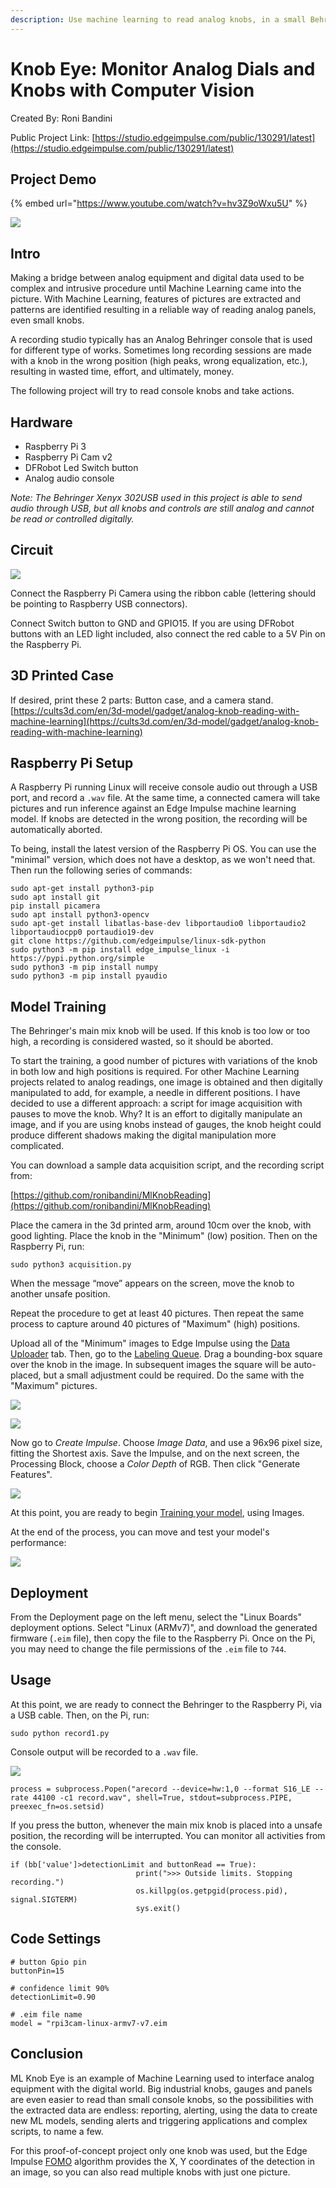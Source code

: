 ```yaml
---
description: Use machine learning to read analog knobs, in a small Behringer audio console to allow or abort a recording
---
```


# Knob Eye: Monitor Analog Dials and Knobs with Computer Vision

Created By:
Roni Bandini 

Public Project Link:
[https://studio.edgeimpulse.com/public/130291/latest](https://studio.edgeimpulse.com/public/130291/latest)

## Project Demo

{% embed url="https://www.youtube.com/watch?v=hv3Z9oWxu5U" %}

![](.gitbook/assets/ml-knob-eye/intro.jpg)

## Intro

Making a bridge between analog equipment and digital data used to be complex and intrusive procedure until Machine Learning came into the picture. With Machine Learning, features of pictures are extracted and patterns are identified resulting in a reliable way of reading analog panels, even small knobs.

A recording studio typically has an Analog Behringer console that is used for different type of works. Sometimes long recording sessions are made with a knob in the wrong position (high peaks, wrong equalization, etc.), resulting in wasted time, effort, and ultimately, money.

The following project will try to read console knobs and take actions. 

## Hardware 

- Raspberry Pi 3 
- Raspberry Pi Cam v2 
- DFRobot Led Switch button 
- Analog audio console

*Note: The Behringer Xenyx 302USB used in this project is able to send audio through USB, but all knobs and controls are still analog and cannot be read or controlled digitally.*

## Circuit

![](.gitbook/assets/ml-knob-eye/diagram.jpg)

Connect the Raspberry Pi Camera using the ribbon cable (lettering should be pointing to Raspberry USB connectors).

Connect Switch button to GND and GPIO15. If you are using DFRobot buttons with an LED light included, also connect the red cable to a 5V Pin on the Raspberry Pi.

## 3D Printed Case

If desired, print these 2 parts: Button case, and a camera stand. [https://cults3d.com/en/3d-model/gadget/analog-knob-reading-with-machine-learning](https://cults3d.com/en/3d-model/gadget/analog-knob-reading-with-machine-learning) 

## Raspberry Pi Setup

A Raspberry Pi running Linux will receive console audio out through a USB port, and record a `.wav` file. At the same time, a connected camera will take pictures and run inference against an Edge Impulse machine learning model. If knobs are detected in the wrong position, the recording will be automatically aborted.

To being, install the latest version of the Raspberry Pi OS.  You can use the "minimal" version, which does not have a desktop, as we won't need that. Then run the following series of commands:

```
sudo apt-get install python3-pip
sudo apt install git
pip install picamera
sudo apt install python3-opencv
sudo apt-get install libatlas-base-dev libportaudio0 libportaudio2 libportaudiocpp0 portaudio19-dev 
git clone https://github.com/edgeimpulse/linux-sdk-python
sudo python3 -m pip install edge_impulse_linux -i https://pypi.python.org/simple
sudo python3 -m pip install numpy
sudo python3 -m pip install pyaudio
```

## Model Training

The Behringer's main mix knob will be used. If this knob is too low or too high, a recording is considered wasted, so it should be aborted. 

To start the training, a good number of pictures with variations of the knob in both low and high positions is required. For other Machine Learning projects related to analog readings, one image is obtained and then digitally manipulated to add, for example, a needle in different positions. I have decided to use a different approach: a script for image acquisition with pauses to move the knob. Why? It is an effort to digitally manipulate an image, and if you are using knobs instead of gauges, the knob height could produce different shadows making the digital manipulation more complicated.

You can download a sample data acquisition script, and the recording script from:

[https://github.com/ronibandini/MlKnobReading](https://github.com/ronibandini/MlKnobReading)

Place the camera in the 3d printed arm, around 10cm over the knob, with good lighting. Place the knob in the "Minimum" (low) position. Then on the Raspberry Pi, run:

```
sudo python3 acquisition.py
```

When the message “move” appears on the screen, move the knob to another unsafe position.

Repeat the procedure to get at least 40 pictures. Then repeat the same process to capture around 40 pictures of "Maximum" (high) positions. 

Upload all of the "Minimum" images to Edge Impulse using the [Data Uploader](https://docs.edgeimpulse.com/docs/edge-impulse-studio/data-acquisition/uploader) tab. Then, go to the [Labeling Queue](https://docs.edgeimpulse.com/docs/edge-impulse-studio/data-acquisition/labeling-queue). Drag a bounding-box square over the knob in the image. In subsequent images the square will be auto-placed, but a small adjustment could be required. Do the same with the "Maximum" pictures.

![](.gitbook/assets/ml-knob-eye/knob.jpg)

![](.gitbook/assets/ml-knob-eye/data-acquisition.jpg)

Now go to *Create Impulse*. Choose *Image Data*, and use a 96x96 pixel size, fitting the Shortest axis. Save the Impulse, and on the next screen, the Processing Block, choose a *Color Depth* of RGB. Then click "Generate Features". 

![](.gitbook/assets/ml-knob-eye/feature-explorer.jpg)

At this point, you are ready to begin [Training your model](https://docs.edgeimpulse.com/docs/edge-impulse-studio/learning-blocks/transfer-learning-images), using Images.

At the end of the process, you can move and test your model's performance:

![](.gitbook/assets/ml-knob-eye/testing.jpg)

## Deployment

From the Deployment page on the left menu, select the "Linux Boards" deployment options. Select "Linux (ARMv7)", and download the generated firmware (`.eim` file), then copy the file to the Raspberry Pi.  Once on the Pi, you may need to change the file permissions of the `.eim` file to `744`.

## Usage

At this point, we are ready to connect the Behringer to the Raspberry Pi, via a USB cable. Then, on the Pi, run:

`sudo python record1.py`

Console output will be recorded to a `.wav` file. 

![](.gitbook/assets/ml-knob-eye/console.jpg)

```
process = subprocess.Popen("arecord --device=hw:1,0 --format S16_LE --rate 44100 -c1 record.wav", shell=True, stdout=subprocess.PIPE, preexec_fn=os.setsid)
```

If you press the button, whenever the main mix knob is placed into a unsafe position, the recording will be interrupted. You can monitor all activities from the console.

```
if (bb['value']>detectionLimit and buttonRead == True):
                            print(">>> Outside limits. Stopping recording.")
                            os.killpg(os.getpgid(process.pid), signal.SIGTERM)
                            sys.exit()
```

## Code Settings

```
# button Gpio pin 
buttonPin=15

# confidence limit 90%
detectionLimit=0.90

# .eim file name
model = "rpi3cam-linux-armv7-v7.eim
```

## Conclusion

ML Knob Eye is an example of Machine Learning used to interface analog equipment with the digital world. Big industrial knobs, gauges and panels are even easier to read than small console knobs, so the possibilities with the extracted data are endless: reporting, alerting, using the data to create new ML models, sending alerts and triggering applications and complex scripts, to name a few.

For this proof-of-concept project only one knob was used, but the Edge Impulse [FOMO](https://docs.edgeimpulse.com/docs/edge-impulse-studio/learning-blocks/object-detection/fomo-object-detection-for-constrained-devices) algorithm provides the X, Y coordinates of the detection in an image, so you can also read multiple knobs with just one picture.
